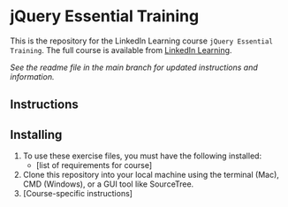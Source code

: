 # jQuery Essential Training
This is the repository for the LinkedIn Learning course `jQuery Essential Training`. The full course is available from [LinkedIn Learning][lil-course-url].

_See the readme file in the main branch for updated instructions and information._
## Instructions

## Installing
1. To use these exercise files, you must have the following installed:
	- [list of requirements for course]
2. Clone this repository into your local machine using the terminal (Mac), CMD (Windows), or a GUI tool like SourceTree.
3. [Course-specific instructions]


[0]: # (Replace these placeholder URLs with actual course URLs)

[lil-course-url]: https://www.linkedin.com/learning/
[lil-thumbnail-url]: http://

